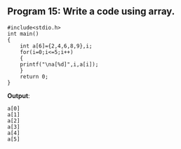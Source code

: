## Program 15: Write a code using array.
```
#include<stdio.h>
int main()
{
	int a[6]={2,4,6,8,9},i;
	for(i=0;i<=5;i++)
	{
	printf("\na[%d]",i,a[i]);
	}
	return 0;
}
```
**Output**:
```
a[0]
a[1]
a[2]
a[3]
a[4]
a[5]
```
